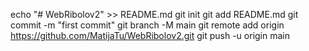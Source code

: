 
echo "# WebRibolov2" >> README.md
git init
git add README.md
git commit -m "first commit"
git branch -M main
git remote add origin https://github.com/MatijaTu/WebRibolov2.git
git push -u origin main
